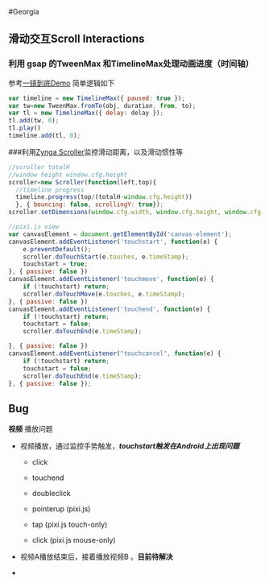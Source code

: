 #Georgia

## 滑动交互Scroll Interactions

### 利用 gsap 的TweenMax 和TimelineMax处理动画进度（时间轴）

参考[一镜到底Demo](https://coding.net/u/MomentStudio/p/long-take-demo/git)
简单逻辑如下
```javascript
var timeline = new TimelineMax({ paused: true });
var tw=new TweenMax.fromTo(obj, duration, from, to);
var tl = new TimelineMax({ delay: delay });
tl.add(tw, 0);
tl.play()
timeline.add(tl, 0);
```


###利用[Zynga Scroller](https://github.com/pbakaus/scroller)监控滑动距离，以及滑动惯性等
```javascript
//scroller totalH
//window height window.cfg.height
scroller=new Scroller(function(left,top){
  //timeline progress
  timeline.progress(top/(totalH-window.cfg.height))
  }, { bouncing: false, scrollingY: true});
scroller.setDimensions(window.cfg.width, window.cfg.height, window.cfg.width, totalH);

//pixi.js view
var canvasElement = document.getElementById('canvas-element');
canvasElement.addEventListener('touchstart', function(e) {
    e.preventDefault();
    scroller.doTouchStart(e.touches, e.timeStamp);
    touchstart = true;
}, { passive: false })
canvasElement.addEventListener('touchmove', function(e) {
    if (!touchstart) return;
    scroller.doTouchMove(e.touches, e.timeStamp);
}, { passive: false })
canvasElement.addEventListener('touchend', function(e) {
    if (!touchstart) return;
    touchstart = false;
    scroller.doTouchEnd(e.timeStamp);

}, { passive: false })
canvasElement.addEventListener("touchcancel", function(e) {
    if (!touchstart) return;
    touchstart = false;
    scroller.doTouchEnd(e.timeStamp);
}, { passive: false });
```




## Bug

**视频** 播放问题

- 视频播放，通过监控手势触发，***touchstart触发在Android上出现问题***

  - click

  - touchend

  - doubleclick

  - pointerup  (pixi.js)

  - tap (pixi.js touch-only)

  - click (pixi.js mouse-only)

    

- 视频A播放结束后，接着播放视频B 。**目前待解决**

- 

  